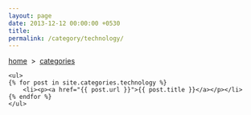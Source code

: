 ```yaml
---
layout: page
date: 2013-12-12 00:00:00 +0530
title: 
permalink: /category/technology/
---
```


<div>
    <a href="{{ site.url }}">home</a> &nbsp;&gt;&nbsp; <a href="{{ site.url }}/categories">categories</a>
  	
	<ul>
    {% for post in site.categories.technology %}
		<li><p><a href="{{ post.url }}">{{ post.title }}</a></p></li>
    {% endfor %}
	</ul>
</div>
